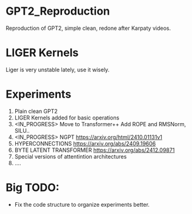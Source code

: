 # GPT2_Reproduction
Reproduction of GPT2, simple clean, redone after Karpaty videos.

# LIGER Kernels
Liger is very unstable lately, use it wisely.

# Experiments
1. <DONE> Plain clean GPT2
2. <DONE> LIGER Kernels added for basic operations
3. <IN_PROGRESS> Move to Transformer++ Add ROPE and RMSNorm, SILU..
2. <IN_PROGRESS> NGPT https://arxiv.org/html/2410.01131v1
3. <TODO> HYPERCONNECTIONS https://arxiv.org/abs/2409.19606
4. <TODO> BYTE LATENT TRANSFORMER https://arxiv.org/abs/2412.09871
5. <TODO> Special versions of attentintion architectures
6. <TODO> ....

# Big TODO:
* Fix the code structure to organize experiments better.
